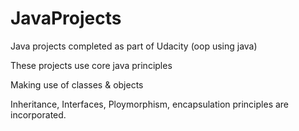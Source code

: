 # JavaProjects
Java projects completed as part of Udacity (oop using java) 

These projects use core java principles

Making use of classes & objects

Inheritance, Interfaces, Ploymorphism, encapsulation principles are incorporated. 
